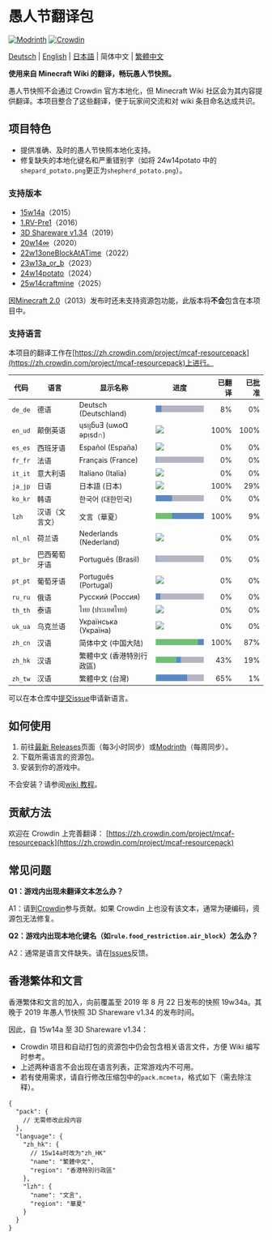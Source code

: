 # 愚人节翻译包

[![Modrinth](https://img.shields.io/modrinth/dt/april-fools-translation?label=Modrinth&color=darkgreen&labelColor=black&logo=modrinth)](https://modrinth.com/mod/april-fools-translation)
[![Crowdin](https://badges.crowdin.net/mcaf-resourcepack/localized.svg)](https://crowdin.com/project/mcaf-resourcepack)

[Deutsch](README.de.md) | [English](README.md) | [日本語](README.ja.md) | 简体中文 | [繁體中文](README.zh-hant.md)

**使用来自 Minecraft Wiki 的翻译，畅玩愚人节快照。**

愚人节快照不会通过 Crowdin 官方本地化，但 Minecraft Wiki 社区会为其内容提供翻译。本项目整合了这些翻译，便于玩家间交流和对 wiki 条目命名达成共识。

## 项目特色

- 提供准确、及时的愚人节快照本地化支持。
- 修复缺失的本地化键名和严重错别字（如将 24w14potato 中的`shepard_potato.png`更正为`shepherd_potato.png`）。

### 支持版本

- [15w14a](https://zh.minecraft.wiki/w/15w14a)（2015）
- [1.RV-Pre1](https://zh.minecraft.wiki/w/Java版1.RV-Pre1)（2016）
- [3D Shareware v1.34](https://zh.minecraft.wiki/w/Java版3D_Shareware_v1.34)（2019）
- [20w14∞](https://zh.minecraft.wiki/w/20w14infinite)（2020）
- [22w13oneBlockAtATime](https://zh.minecraft.wiki/w/22w13oneBlockAtATime)（2022）
- [23w13a_or_b](https://zh.minecraft.wiki/w/23w13a_or_b)（2023）
- [24w14potato](https://zh.minecraft.wiki/w/24w14potato)（2024）
- [25w14craftmine](https://zh.minecraft.wiki/w/25w14craftmine)（2025）

因[Minecraft 2.0](https://zh.minecraft.wiki/w/Java版2.0)（2013）发布时还未支持资源包功能，此版本将**不会**包含在本项目中。

### 支持语言

本项目的翻译工作在[https://zh.crowdin.com/project/mcaf-resourcepack](https://zh.crowdin.com/project/mcaf-resourcepack)上进行。

| 代码 | 语言 | 显示名称 | 进度 | 已翻译 | 已批准 |
| --- | --- | --- | --- | ---: | ---: |
| `de_de` | 德语 | Deutsch (Deutschland) | <img src="badges/de_de.png"> | 8% | 0% |
| `en_ud` | 颠倒英语 | ɥsᴉꞁᵷuƎ (uʍoᗡ ǝpᴉsd∩) | <img src="badges/en_ud.png"> | 100% | 100% |
| `es_es` | 西班牙语 | Español (España) | <img src="badges/es_es.png"> | 0% | 0% |
| `fr_fr` | 法语 | Français (France) | <img src="badges/fr_fr.png"> | 0% | 0% |
| `it_it` | 意大利语 | Italiano (Italia) | <img src="badges/it_it.png"> | 0% | 0% |
| `ja_jp` | 日语 | 日本語 (日本) | <img src="badges/ja_jp.png"> | 100% | 29% |
| `ko_kr` | 韩语 | 한국어 (대한민국)| <img src="badges/ko_kr.png"> | 0% | 0% |
| `lzh` | 汉语（文言文） | 文言（華夏）| <img src="badges/lzh.png"> | 100% | 9% |
| `nl_nl` | 荷兰语 | Nederlands (Nederland) | <img src="badges/nl_nl.png"> | 0% | 0% |
| `pt_br` | 巴西葡萄牙语 | Português (Brasil) | <img src="badges/pt_br.png"> | 0% | 0% |
| `pt_pt` | 葡萄牙语 | Português (Portugal) | <img src="badges/pt_pt.png"> | 0% | 0% |
| `ru_ru` | 俄语 | Русский (Россия) | <img src="badges/ru_ru.png"> | 0% | 0% |
| `th_th` | 泰语 | ไทย (ประเทศไทย) | <img src="badges/th_th.png"> | 0% | 0% |
| `uk_ua` | 乌克兰语 | Українська (Україна) | <img src="badges/uk_ua.png"> | 0% | 0% |
| `zh_cn` | 汉语 | 简体中文 (中国大陆) | <img src="badges/zh_cn.png"> | 100% | 87% |
| `zh_hk` | 汉语 | 繁體中文 (香港特別行政區) | <img src="badges/zh_hk.png"> | 43% | 19% |
| `zh_tw` | 汉语 | 繁體中文 (台灣) | <img src="badges/zh_tw.png"> | 65% | 1% |

可以在本仓库中[提交issue](https://github.com/mc-wiki/mcaf-resourcepack/issues)申请新语言。

## 如何使用

1. 前往[最新 Releases](https://github.com/mc-wiki/mcaf-resourcepack/releases/latest)页面（每3小时同步）或[Modrinth](https://modrinth.com/resourcepack/april-fools-translation)（每周同步）。
2. 下载所需语言的资源包。
3. 安装到你的游戏中。

不会安装？请参阅[wiki 教程](https://zh.minecraft.wiki/w/Tutorial:加载资源包)。

## 贡献方法

欢迎在 Crowdin 上完善翻译：
[https://zh.crowdin.com/project/mcaf-resourcepack](https://zh.crowdin.com/project/mcaf-resourcepack)

## 常见问题

**Q1：游戏内出现未翻译文本怎么办？**

A1：请到[Crowdin](#贡献方法)参与贡献。如果 Crowdin 上也没有该文本，通常为硬编码，资源包无法修复。

**Q2：游戏内出现本地化键名（如`rule.food_restriction.air_block`）怎么办？**

A2：通常是语言文件缺失。请在[Issues](https://github.com/mc-wiki/mcaf-resourcepack/issues)反馈。

<!-- The following content is specifically provided for zh_hk and lzh players, and can be omitted.-->

## 香港繁体和文言

香港繁体和文言的加入，向前覆盖至 2019 年 8 月 22 日发布的快照 19w34a。其晚于 2019 年愚人节快照 3D Shareware v1.34 的发布时间。

因此，自 15w14a 至 3D Shareware v1.34：

- Crowdin 项目和自动打包的资源包中仍会包含相关语言文件，方便 Wiki 编写时参考。
- 上述两种语言不会出现在语言列表，正常游戏内不可用。
- 若有使用需求，请自行修改压缩包中的`pack.mcmeta`，格式如下（需去除注释）。

```jsonc
{
  "pack": {
    // 无需修改此段内容
  },
  "language": {
    "zh_hk": {
      // 15w14a时改为"zh_HK"
      "name": "繁體中文",
      "region": "香港特別行政區"
    },
    "lzh": {
      "name": "文言",
      "region": "華夏"
    }
  }
}
```
